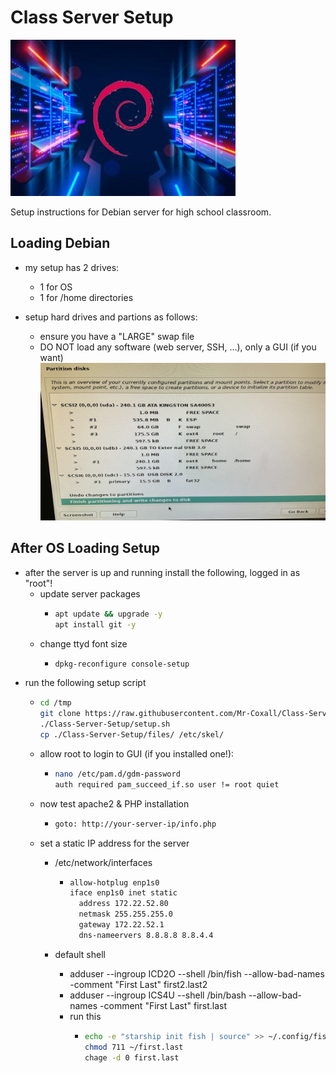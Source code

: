 # Class Server Setup

![Deban Server image](./images/debian%20_server.jpg)

Setup instructions for Debian server for high school classroom.

## Loading Debian

- my setup has 2 drives:
  - 1 for OS
  - 1 for /home directories

- setup hard drives and partions as follows:
  - ensure you have a "LARGE" swap file
  - DO NOT load any software (web server, SSH, ...), only a GUI (if you want)
![Debian Server Partition setup](./images/Debian_drive_partion_setup.jpg)

## After OS Loading Setup

- after the server is up and running install the following, logged in as "root"!
  - update server packages
    - ```sh
      apt update && upgrade -y
      apt install git -y
      ```
  - change ttyd font size
    - ```sh
      dpkg-reconfigure console-setup
      ```
- run the following setup script
  - ```sh
    cd /tmp
    git clone https://raw.githubusercontent.com/Mr-Coxall/Class-Server-Setup/main/setup.sh
    ./Class-Server-Setup/setup.sh
    cp ./Class-Server-Setup/files/ /etc/skel/
    ```
  - allow root to login to GUI (if you installed one!):
    - ```sh
      nano /etc/pam.d/gdm-password
      auth required pam_succeed_if.so user != root quiet
      ```
  - now test apache2 & PHP installation
    - ```sh
      goto: http://your-server-ip/info.php
      ```
  - set a static IP address for the server
    - /etc/network/interfaces
      - ```sh
        allow-hotplug enp1s0
        iface enp1s0 inet static
          address 172.22.52.80
          netmask 255.255.255.0
          gateway 172.22.52.1
          dns-nameervers 8.8.8.8 8.8.4.4
        ```

    - default shell
      - adduser --ingroup ICD2O --shell /bin/fish --allow-bad-names -comment "First Last" first2.last2
      - adduser --ingroup ICS4U --shell /bin/bash --allow-bad-names -comment "First Last" first.last
      - run this
        - ```sh
          echo -e "starship init fish | source" >> ~/.config/fish/config.fish
          chmod 711 ~/first.last
          chage -d 0 first.last
          ```
